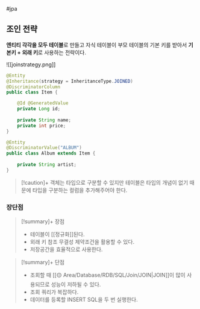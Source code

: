 #jpa 

## 조인 전략
**엔티티 각각을 모두 테이블**로 만들고 자식 테이블이 부모 테이블의 기본 키를 받아서 **기본키 + 외래 키**로 사용하는 전략이다.

![[joinstrategy.png]]
```java
@Entity
@Inheritance(strategy = InheritanceType.JOINED)
@DiscriminatorColumn
public class Item {

    @Id @GeneratedValue
    private Long id;
    
    private String name;
    private int price;
}   

@Entity
@DiscriminatorValue("ALBUM")
public class Album extends Item {
	
    private String artist;
}
```


> [!caution]+ 
> 객체는 타입으로 구분할 수 있지만 테이블은 타입의 개념이 없기 때문에 타입을 구분하는 컬럼을 추가해주어야 한다.

### 장단점
> [!summary]+ 장점
> + 테이블이 [[정규화]]된다.
> + 외래 키 참조 무결성 제약조건을 활용할 수 있다.
> + 저장공간을 효율적으로 사용한다.

> [!summary]+ 단점
> + 조회할 때 [[🟡 Area/Database/RDB/SQL/Join/JOIN|JOIN]]이 많이 사용되므로 성능이 저하될 수 있다.
> + 조회 쿼리가 복잡하다.
> + 데이터를 등록할 INSERT SQL을 두 번 실행한다.